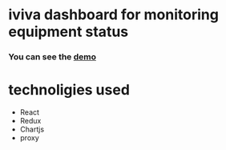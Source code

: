 # iviva dashboard for monitoring equipment status

### You can see the [demo](https://iviva-dashboard.herokuapp.com/)

# technoligies used
* React
* Redux
* Chartjs
* proxy
